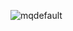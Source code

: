 ![mqdefault](https://github.com/PenguinVEVO/pgj14-project/assets/155992526/004754a5-3d15-428e-bc1b-7d2cf468eb03)
